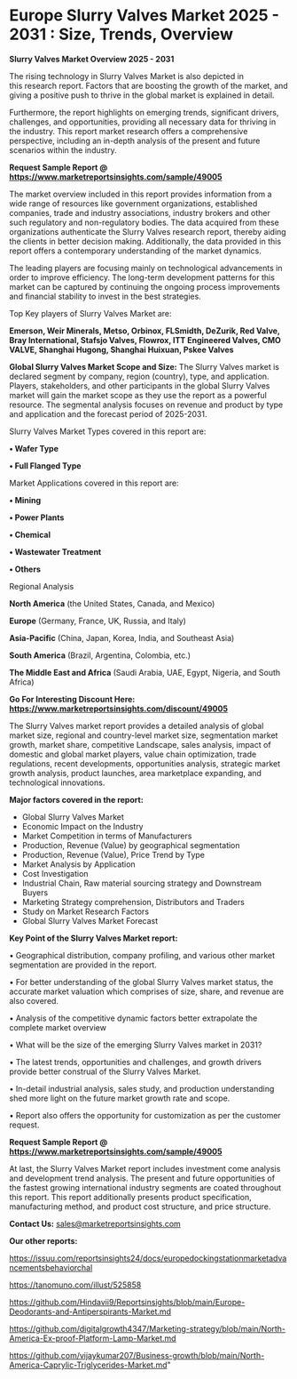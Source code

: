 # Europe Slurry Valves Market 2025 - 2031 : Size, Trends, Overview

<Strong> Slurry Valves Market Overview 2025 - 2031</strong>

The rising technology in Slurry Valves Market is also depicted in this research report. Factors that are boosting the growth of the market, and giving a positive push to thrive in the global market is explained in detail.

Furthermore, the report highlights on emerging trends, significant drivers, challenges, and opportunities, providing all necessary data for thriving in the industry. This report market research offers a comprehensive perspective, including an in-depth analysis of the present and future scenarios within the industry.

<strong>Request Sample Report @ <a href=https://www.marketreportsinsights.com/sample/49005>https://www.marketreportsinsights.com/sample/49005</a></strong>

The market overview included in this report provides information from a wide range of resources like government organizations, established companies, trade and industry associations, industry brokers and other such regulatory and non-regulatory bodies. The data acquired from these organizations authenticate the Slurry Valves research report, thereby aiding the clients in better decision making. Additionally, the data provided in this report offers a contemporary understanding of the market dynamics.

The leading players are focusing mainly on technological advancements in order to improve efficiency. The long-term development patterns for this market can be captured by continuing the ongoing process improvements and financial stability to invest in the best strategies.

Top Key players of Slurry Valves Market are:

<strong>Emerson, Weir Minerals, Metso, Orbinox, FLSmidth, DeZurik, Red Valve, Bray International, Stafsjo Valves, Flowrox, ITT Engineered Valves, CMO VALVE, Shanghai Hugong, Shanghai Huixuan, Pskee Valves</strong>

<strong><b>Global Slurry Valves Market Scope and Size:</b></strong>
The Slurry Valves market is declared segment by company, region (country), type, and application. Players, stakeholders, and other participants in the global Slurry Valves market will gain the market scope as they use the report as a powerful resource. The segmental analysis focuses on revenue and product by type and application and the forecast period of 2025-2031.

Slurry Valves Market Types covered in this report are:

<strong>•  Wafer Type

•  Full Flanged Type</strong>

Market Applications covered in this report are:

<strong>•  Mining

•  Power Plants

•  Chemical

•  Wastewater Treatment

•  Others</strong> 

Regional Analysis

<strong>North America</strong> (the United States, Canada, and Mexico)

<strong>Europe</strong> (Germany, France, UK, Russia, and Italy)

<strong>Asia-Pacific</strong> (China, Japan, Korea, India, and Southeast Asia)

<strong>South America</strong> (Brazil, Argentina, Colombia, etc.)

<strong>The Middle East and Africa</strong> (Saudi Arabia, UAE, Egypt, Nigeria, and South Africa)

<strong>Go For Interesting Discount Here: <a href=https://www.marketreportsinsights.com/discount/49005>https://www.marketreportsinsights.com/discount/49005</a></strong>

The Slurry Valves market report provides a detailed analysis of global market size, regional and country-level market size, segmentation market growth, market share, competitive Landscape, sales analysis, impact of domestic and global market players, value chain optimization, trade regulations, recent developments, opportunities analysis, strategic market growth analysis, product launches, area marketplace expanding, and technological innovations.

<strong><b>Major factors covered in the report:</b></strong>
<ul>
  <li>Global Slurry Valves Market </li>
  <li>Economic Impact on the Industry</li>
  <li>Market Competition in terms of Manufacturers</li>
  <li>Production, Revenue (Value) by geographical segmentation</li>
  <li>Production, Revenue (Value), Price Trend by Type</li>
  <li>Market Analysis by Application</li>
  <li>Cost Investigation</li>
  <li>Industrial Chain, Raw material sourcing strategy and Downstream Buyers</li>
  <li>Marketing Strategy comprehension, Distributors and Traders</li>
  <li>Study on Market Research Factors</li>
  <li>Global Slurry Valves Market Forecast</li>
</ul>

<strong><b>Key Point of the Slurry Valves Market report:</b></strong>

• Geographical distribution, company profiling, and various other market segmentation are provided in the report.

• For better understanding of the global Slurry Valves market status, the accurate market valuation which comprises of size, share, and revenue are also covered.

• Analysis of the competitive dynamic factors better extrapolate the complete market overview

• What will be the size of the emerging Slurry Valves market in 2031?

• The latest trends, opportunities and challenges, and growth drivers provide better construal of the Slurry Valves Market.

• In-detail industrial analysis, sales study, and production understanding shed more light on the future market growth rate and scope.

• Report also offers the opportunity for customization as per the customer request.

<strong>Request Sample Report @ <a href=https://www.marketreportsinsights.com/sample/49005>https://www.marketreportsinsights.com/sample/49005</a></strong>

At last, the Slurry Valves Market report includes investment come analysis and development trend analysis. The present and future opportunities of the fastest growing international industry segments are coated throughout this report. This report additionally presents product specification, manufacturing method, and product cost structure, and price structure.

<strong>Contact Us:</strong>
sales@marketreportsinsights.com

<strong>Our other reports:</strong>

<a href=https://issuu.com/reportsinsights24/docs/europedockingstationmarketadvancementsbehaviorchal>https://issuu.com/reportsinsights24/docs/europedockingstationmarketadvancementsbehaviorchal</a>

<a href=https://tanomuno.com/illust/525858>https://tanomuno.com/illust/525858</a>

<a href=https://github.com/Hindavii9/Reportsinsights/blob/main/Europe-Deodorants-and-Antiperspirants-Market.md>https://github.com/Hindavii9/Reportsinsights/blob/main/Europe-Deodorants-and-Antiperspirants-Market.md</a>

<a href=https://github.com/digitalgrowth4347/Marketing-strategy/blob/main/North-America-Ex-proof-Platform-Lamp-Market.md>https://github.com/digitalgrowth4347/Marketing-strategy/blob/main/North-America-Ex-proof-Platform-Lamp-Market.md</a>

<a href=https://github.com/vijaykumar207/Business-growth/blob/main/North-America-Caprylic-Triglycerides-Market.md>https://github.com/vijaykumar207/Business-growth/blob/main/North-America-Caprylic-Triglycerides-Market.md</a>"
